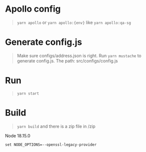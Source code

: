 # Apollo config

> `yarn apollo` or `yarn apollo:{env}` like `yarn apollo:qa-sg`

# Generate config.js

> Make sure configs/address.json is right. Run `yarn mustache` to generate config.js. The path: src/configs/config.js

# Run

> `yarn start`

# Build

> `yarn build` and there is a zip file in /zip

Node 18.15.0

```
set NODE_OPTIONS=--openssl-legacy-provider
```